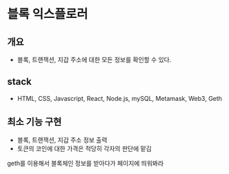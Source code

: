 # 블록 익스플로러

## 개요

- 블록, 트랜잭션, 지갑 주소에 대한 모든 정보를 확인할 수 있다.

## stack

- HTML, CSS, Javascript, React, Node.js, mySQL, Metamask, Web3, Geth

## 최소 기능 구현

- 블록, 트랜잭션, 지갑 주소 정보 출력
- 토큰의 코인에 대한 가격은 적당히 각자의 판단에 맡김

geth를 이용해서 블록체인 정보를 받아다가 페이지에 띄워봐라
